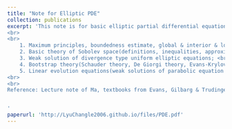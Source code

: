```yaml
---
title: "Note for Elliptic PDE"
collection: publications
excerpt: 'This note is for basic elliptic partial differential equation theory, covering: <br>
<br>
<br>
    1. Maximum principles, boundedness estimate, global & interior & logarithmical gradient estimate of uniform elliptic equations; <br>
    2. Basic theory of Sobolev space(definitions, inequalities, approximation, extension, trace); <br>
    3. Weak solution of divergence type uniform elliptic equations; <br>
    4. Bootstrap theory(Schauder theory, De Giorgi theory, Evans-Krylov estimate, Krylov-Safonov estimate); <br>
    5. Linear evolution equations(weak solutions of parabolic equation and hyperbolic equation). <br>
<br>
<br>
Reference: Lecture note of Ma, textbooks from Evans, Gilbarg & Trudinger, Liu Q. & Han F.H.


'
paperurl: 'http://LyuChangle2006.github.io/files/PDE.pdf'
---
```

